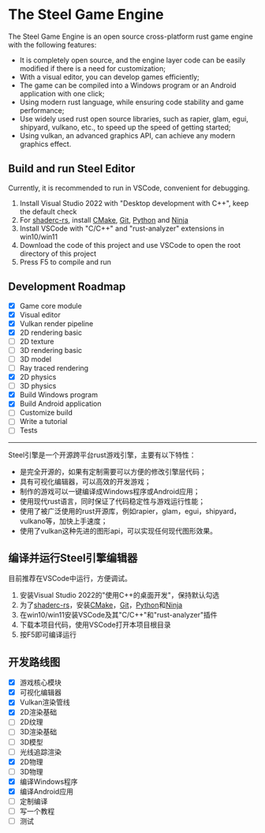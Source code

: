 # The Steel Game Engine

The Steel Game Engine is an open source cross-platform rust game engine with the following features:
* It is completely open source, and the engine layer code can be easily modified if there is a need for customization;
* With a visual editor, you can develop games efficiently;
* The game can be compiled into a Windows program or an Android application with one click;
* Using modern rust language, while ensuring code stability and game performance;
* Use widely used rust open source libraries, such as rapier, glam, egui, shipyard, vulkano, etc., to speed up the speed of getting started;
* Using vulkan, an advanced graphics API, can achieve any modern graphics effect.

## Build and run Steel Editor

Currently, it is recommended to run in VSCode, convenient for debugging.
1. Install Visual Studio 2022 with "Desktop development with C++", keep the default check
2. For [shaderc-rs][shaderc-rs], install [CMake][CMake], [Git][Git], [Python][Python] and [Ninja][Ninja]
3. Install VSCode with "C/C++" and "rust-analyzer" extensions in win10/win11
4. Download the code of this project and use VSCode to open the root directory of this project
5. Press F5 to compile and run

## Development Roadmap

- [x] Game core module
- [x] Visual editor
- [x] Vulkan render pipeline
- [x] 2D rendering basic
- [ ] 2D texture
- [ ] 3D rendering basic
- [ ] 3D model
- [ ] Ray traced rendering
- [x] 2D physics
- [ ] 3D physics
- [x] Build Windows program
- [x] Build Android application
- [ ] Customize build
- [ ] Write a tutorial
- [ ] Tests

---

Steel引擎是一个开源跨平台rust游戏引擎，主要有以下特性：
* 是完全开源的，如果有定制需要可以方便的修改引擎层代码；
* 具有可视化编辑器，可以高效的开发游戏；
* 制作的游戏可以一键编译成Windows程序或Android应用；
* 使用现代rust语言，同时保证了代码稳定性与游戏运行性能；
* 使用了被广泛使用的rust开源库，例如rapier，glam，egui，shipyard，vulkano等，加快上手速度；
* 使用了vulkan这种先进的图形api，可以实现任何现代图形效果。

## 编译并运行Steel引擎编辑器

目前推荐在VSCode中运行，方便调试。
1. 安装Visual Studio 2022的"使用C++的桌面开发"，保持默认勾选
2. 为了[shaderc-rs][shaderc-rs]，安装[CMake][CMake]，[Git][Git]，[Python][Python]和[Ninja][Ninja]
3. 在win10/win11安装VSCode及其"C/C++"和"rust-analyzer"插件
4. 下载本项目代码，使用VSCode打开本项目根目录
5. 按F5即可编译运行

## 开发路线图

- [x] 游戏核心模块
- [x] 可视化编辑器
- [x] Vulkan渲染管线
- [x] 2D渲染基础
- [ ] 2D纹理
- [ ] 3D渲染基础
- [ ] 3D模型
- [ ] 光线追踪渲染
- [x] 2D物理
- [ ] 3D物理
- [x] 编译Windows程序
- [x] 编译Android应用
- [ ] 定制编译
- [ ] 写一个教程
- [ ] 测试

[shaderc-rs]: https://github.com/google/shaderc-rs
[CMake]: https://cmake.org/
[Git]: https://git-scm.com/
[Python]: https://www.python.org/
[Ninja]: https://github.com/ninja-build/ninja/releases
